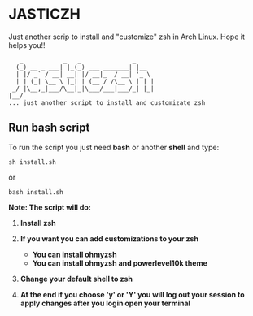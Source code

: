 # JASTICZH 
Just another scrip to install and "customize" zsh in Arch Linux. Hope it helps you!!

```
   _           _   _              _     
  (_) __ _ ___| |_(_) ___ _______| |__  
  | |/ _` / __| __| |/ __|_  / __| '_ \ 
  | | (_| \__ \ |_| | (__ / /\__ \ | | |
 _/ |\__,_|___/\__|_|\___/___|___/_| |_|
|__/                                    
... just another script to install and customizate zsh
```

## Run bash script

To run the script you just need **bash** or another **shell** and type:

```
sh install.sh
```

or
```
bash install.sh
```

**Note: The script will do:**

1. **Install zsh**

2. **If you want you can add customizations to your zsh**
    * **You can install ohmyzsh**
    * **You can install ohmyzsh and powerlevel10k theme**

3. **Change your default shell to zsh**

4. **At the end if you choose 'y' or 'Y' you will log out your session to apply changes after you login open your terminal**